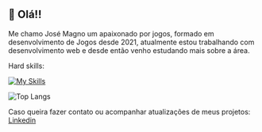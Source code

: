 :vulcan_salute: Olá!!
---


Me chamo José Magno um apaixonado por jogos, formado em desenvolvimento de Jogos desde 2021, atualmente estou trabalhando com desenvolvimento web e desde então venho estudando mais sobre a área.

Hard skills:

[![My Skills](https://skillicons.dev/icons?i=html,css,js,react,nodejs,express,unity,cs,py,flask,mysql)](https://skillicons.dev)

![Top Langs](https://github-readme-stats.vercel.app/api/top-langs/?username=MagnoDutra&size_weight=0.5&count_weight=0.5&hide=css,html,shaderlab)

Caso queira fazer contato ou acompanhar atualizações de meus projetos:
[Linkedin](https://www.linkedin.com/in/jos%C3%A9-magno-encarna%C3%A7%C3%A3o-dutra-061682ba/)


